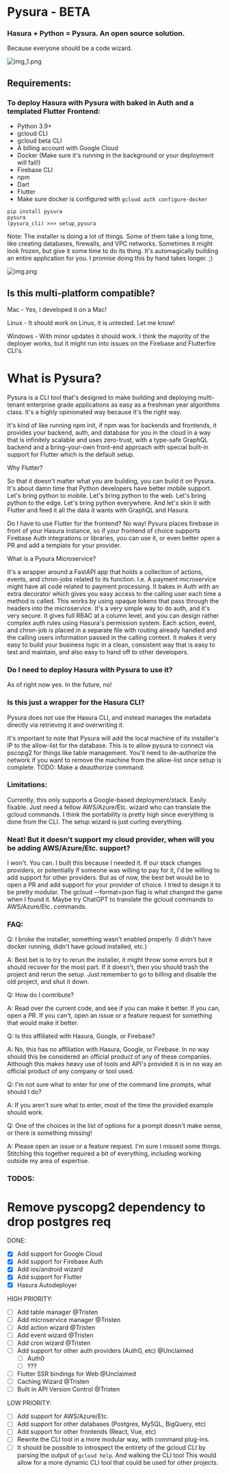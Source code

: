 # Pysura - BETA

### Hasura + Python = Pysura. An open source solution.

Because everyone should be a code wizard.

![img_1.png](images/code_wizard.png)

## Requirements:

### To deploy Hasura with Pysura with baked in Auth and a templated Flutter Frontend:

- Python 3.9+
- gcloud CLI
- gcloud beta CLI
- A billing account with Google Cloud
- Docker (Make sure it's running in the background or your deployment will fail!)
- Firebase CLI
- npm
- Dart
- Flutter
- Make sure docker is configured with `gcloud auth configure-docker`

```commandline
pip install pysura
pysura
(pysura_cli) >>> setup_pysura
```

Note: The installer is doing a lot of things. Some of them take a long time, like creating databases, firewalls, and VPC
networks. Sometimes it might look frozen, but give it some time to do its thing. It's automagically building an entire
application for you. I promise doing this by hand takes longer. ;)

![img.png](images/pysura_deployed.png)

## Is this multi-platform compatible?

Mac - Yes, I developed it on a Mac!

Linux - It should work on Linux, it is untested. Let me know!

Windows - With minor updates it should work. I think the majority of the deployer works, but it might run into issues on
the Firebase and Flutterfire CLI's.

# What is Pysura?

Pysura is a CLI tool that's designed to make building and deploying multi-tenant enterprise grade applications as easy
as a freshman year algorithms class. It's a highly opinionated way because it's the right way.

It's kind of like running npm init, if npm was for backends and frontends, it provides your backend, auth, and database
for you in the cloud in a way that is infinitely scalable and uses zero-trust, with a type-safe GraphQL backend and a
bring-your-own front-end approach with special built-in support for Flutter which is the default setup.

Why Flutter?

So that it doesn't matter what you are building, you can build it on Pysura. It's about damn time that Python developers
have better mobile support. Let's bring python to mobile. Let's bring python to the web. Let's bring python to the edge.
Let's bring python everywhere. And let's skin it with Flutter and feed it all the data it wants with GraphQL and Hasura.

Do I have to use Flutter for the frontend? No way! Pysura places firebase in front of your Hasura instance, so if your
frontend of choice supports Firebase Auth integrations or libraries, you can use it, or even better open a PR and add a
template for your provider.

What is a Pysura Microservice?

It's a wrapper around a FastAPI app that holds a collection of actions, events, and chron-jobs related to its function.
I.e. A payment microservice might have all code related to payment processing. It bakes in Auth with an extra decorator
which gives you easy access to the calling user each time a method is called. This works by using opaque tokens that
pass through the headers into the microservice. It's a very simple way to do auth, and it's very secure. It gives full
RBAC at a column level, and you can design rather complex auth rules using Hasura's permission system. Each action,
event, and chron-job is placed in a separate file with routing already handled and the calling users information passed
in the calling context. It makes it very easy to build your business logic in a clean, consistent way that is easy to
test and maintain, and also easy to hand off to other developers.

### Do I need to deploy Hasura with Pysura to use it?

As of right now yes. In the future, no!

### Is this just a wrapper for the Hasura CLI?

Pysura does *not* use the Hasura CLI, and instead manages the metadata directly via retrieving it and overwriting it.

It's important to note that Pysura will add the local machine of its installer's IP to the allow-list for the database.
This is to allow pysura to connect via pscopg2 for things like table management. You'll need to de-authorize the network
if you want to remove the machine from the allow-list once setup is complete. TODO: Make a deauthorize command.

### Limitations:

Currently, this only supports a Google-based deployment/stack. Easily fixable. Just need a fellow AWS/Azure/Etc. wizard
who can translate the gcloud commands. I think the portability is pretty high since everything is done from the CLI. The
setup wizard is just curling everything.

### Neat! But it doesn't support my cloud provider, when will you be adding AWS/Azure/Etc. support?

I won't. You can. I built this because I needed it. If our stack changes providers, or potentially if someone was
willing to pay for it, I'd be willing to add support for other providers. But as of now, the best bet would be to open a
PR and add support for your provider of choice. I tried to design it to be pretty modular. The gcloud --format=json flag
is what changed the game when I found it. Maybe try ChatGPT to translate the gcloud commands to AWS/Azure/Etc. commands.

### FAQ:

Q: I broke the installer, something wasn't enabled properly. (I didn't have docker running, didn't have gcloud
installed, etc.)

A: Best bet is to try to rerun the installer, it might throw some errors but it should recover for the most part. If it
doesn't, then you should trash the project and rerun the setup. Just remember to go to billing and disable the old
project, and shut it down.

Q: How do I contribute?

A: Read over the current code, and see if you can make it better. If you can, open a PR. If you can't, open an issue or
a feature request for something that would make it better.

Q: Is this affiliated with Hasura, Google, or Firebase?

A: No, this has no affiliation with Hasura, Google, or Firebase. In no way should this be considered an official product
of any of these companies. Although this makes heavy use of tools and API's provided it is in no way an official product
of any company or tool used.

Q: I'm not sure what to enter for one of the command line prompts, what should I do?

A: If you aren't sure what to enter, most of the time the provided example should work.

Q: One of the choices in the list of options for a prompt doesn't make sense, or there is something missing!

A: Please open an issue or a feature request. I'm sure I missed some things. Stitching this together required a bit of
everything, including working outside my area of expertise.

### TODOS:

# Remove pyscopg2 dependency to drop postgres req

DONE:

- [x] Add support for Google Cloud
- [x] Add support for Firebase Auth
- [x] Add ios/android wizard
- [x] Add support for Flutter
- [x] Hasura Autodeployer

HIGH PRIORITY:

- [ ] Add table manager @Tristen
- [ ] Add microservice manager @Tristen
- [ ] Add action wizard @Tristen
- [ ] Add event wizard @Tristen
- [ ] Add cron wizard @Tristen
- [ ] Add support for other auth providers (Auth0, etc) @Unclaimed
    - [ ] Auth0
    - [ ] ???
- [ ] Flutter SSR bindings for Web @Unclaimed
- [ ] Caching Wizard @Tristen
- [ ] Built in API Version Control @Tristen

LOW PRIORITY:

- [ ] Add support for AWS/Azure/Etc.
- [ ] Add support for other databases (Postgres, MySQL, BigQuery, etc)
- [ ] Add support for other frontends (React, Vue, etc)
- [ ] Rewrite the CLI tool in a more modular way, with command plug-ins.
- [ ] It should be possible to introspect the entirety of the gcloud CLI by parsing the output of `gcloud help`. And
  walking the CLI tool This would allow for a more dynamic CLI tool that could be used for other projects.